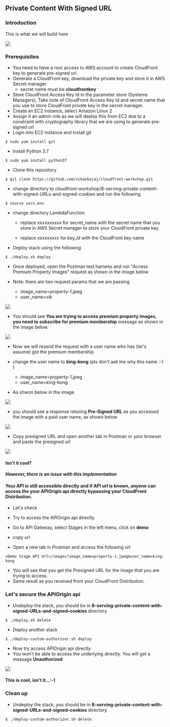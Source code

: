## Private Content With Signed URL

### Introduction
This is what we will build here

![](./images/cloudfront-presigned-url.png)


### Prerequisites
- You need to have a root access to AWS account to create CloudFront key to generate pre-signed url.
- Generate a CloudFront key, download the private key and store it in AWS Secret manager
  - secret name must be **cloudfrontkey**
- Store CloudFront Access Key Id in the parameter store (Systems Managers), 
Take note of CloudFront Access Key Id and secret name that you use to store CloudFront private key in the secret manager.
- Create an EC2 instance, select Amazon Linux 2
- Assign it an admin role as we will deploy this from EC2 due to a constraint with cryptography library that we are using to generate pre-signed url
- Login into EC2 instance and install git
```
$ sudo yum install git
```
- Install Python 3.7
```
$ sudo yum install python37
```
- Clone this repository
```
$ git clone https://github.com/vikasbajaj/cloudfront-workshop.git
```

- change directory to cloudfront-workshop/8-serving-private-content-with-signed-URLs-and-signed-cookies and run the following

```
$ source vars.env
```
- change directory LambdaFunction 

  - replace xxxxxxxxxx for secret_name with the secret name that you store in AWS Secret manager to store your CloudFront private key.

  - replace xxxxxxxxx for key_id with the CloudFront key name

- Deploy stack using the following

````
$ ./deploy.sh deploy
````

- Once deployed, open the Postman test harness and run "Access Premium Property Images" request as shown in the image below

- Note: there are two request params that we are passing
  - image_name=property-1.jpeg
  - user_name=vik

![](./images/access-premium-images.png)

- You should see **You are trying to access premium property images, you need to subscribe for premium membership** message as shown in the image below.

![](./images/access-premium-images-access-denied.png)

- Now we will resend the request with a user name who has (let's assume) got the premium membership
- change the user name to **king-kong** (pls don't ask me why this name :-) )
  - image_name=property-1.jpeg
  - user_name=king-kong

- As shwon below in the image

![](./images/access-premium-images-valid-user.png)

- you should see a response returing **Pre-Signed URL** as you accessed the image with a paid user name, as shown below

![](./images/access-premium-images-valid-user-presigned-url.png)

- Copy presigned URL and open another tab in Postman or your browser and paste the presigned url

![](./images/access-premium-images-success.png)


#### Isn't it cool?

_**However, there is an issue with this implementation**_

#### Your API is still accessible directly and if API url is known, anyone can access the your APIOrigin api directly bypassing your CloudFront Distribution.

- Let's check

- Try to access the APIOrigin api directly
- Go to API Gateway, select Stages in the left menu, click on **demo**
- copy url
- Open a new tab in Postman and access the following url

```
<Demo Stage API Url>/images?image_name=property-1.jpeg&user_name=king-kong
```
- You will see that you get the Presigned URL for the image that you are trying to access.
- Same result as you received from your CloudFront Distribution.

### Let's secure the APIOrigin api

- Undeploy the stack, you should be in **8-serving-private-content-with-signed-URLs-and-signed-cookies** directory

```
$ ./deploy.sh delete
```
- Deploy another stack

```
$ ./deploy-custom-authorizer.sh deploy
```

- Now try access APIOrigin api directly
- You won't be able to access the underlying directly. You will get a message **Unauthorized**


![](./images/cloudfront-presigned-url-unauthorized.png)

#### This is cool, isn't it...:-)


### Clean up

- Undeploy the stack, you should be in **8-serving-private-content-with-signed-URLs-and-signed-cookies** directory
```
$ ./deploy-custom-authorizer.sh delete
```



